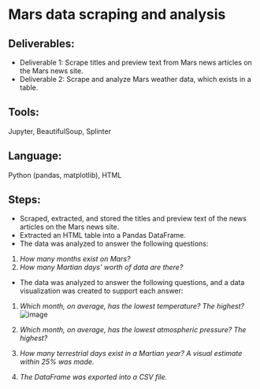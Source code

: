 # Mars data scraping and analysis

## **Deliverables**:
- Deliverable 1: Scrape titles and preview text from Mars news articles on the Mars news site.
- Deliverable 2: Scrape and analyze Mars weather data, which exists in a table.
## **Tools**: 
Jupyter, BeautifulSoup, Splinter
## **Language**: 
Python (pandas, matplotlib), HTML

## **Steps**:
- Scraped, extracted, and stored the titles and preview text of the news articles on the Mars news site.
- Extracted an HTML table into a Pandas DataFrame.
- The data was analyzed to answer the following questions:

1. *How many months exist on Mars?*
2. *How many Martian days' worth of data are there?* 

- The data was analyzed to answer the following questions, and a data visualization was created to support each answer: 

1. *Which month, on average, has the lowest temperature? The highest?*
![image](https://github.com/irinatenis/Mars-data-scraping-and-analysis/assets/120978502/622abe50-55c8-4719-805c-8c4770d9b5bd)

3. *Which month, on average, has the lowest atmospheric pressure? The highest?* 
4. *How many terrestrial days exist in a Martian year? A visual estimate within 25% was made.*
5. *The DataFrame was exported into a CSV file.*
